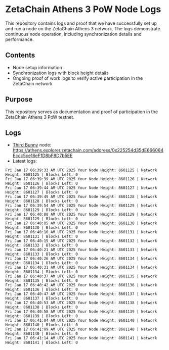 # ZetaChain Athens 3 PoW Node Logs
This repository contains logs and proof that we have successfully set up and run a node on the ZetaChain Athens 3 network. The logs demonstrate continuous node operation, including synchronization details and performance.

## Contents
- Node setup information
- Synchronization logs with block height details
- Ongoing proof of work logs to verify active participation in the ZetaChain network

## Purpose
This repository serves as documentation and proof of participation in the ZetaChain Athens 3 PoW testnet.

## Logs

- [Third Bunny](https://thirdbunny.xyz/) node: https://athens.explorer.zetachain.com/address/0x225254d35dE666064Eccc5ce16eF1D8bF8D7b5EE
- Latest logs:
```
Fri Jan 17 06:39:33 AM UTC 2025 Your Node Height: 8601125 | Network Height: 8601125 | Blocks Left: 0
Fri Jan 17 06:39:39 AM UTC 2025 Your Node Height: 8601126 | Network Height: 8601126 | Blocks Left: 0
Fri Jan 17 06:39:44 AM UTC 2025 Your Node Height: 8601127 | Network Height: 8601127 | Blocks Left: 0
Fri Jan 17 06:39:49 AM UTC 2025 Your Node Height: 8601128 | Network Height: 8601128 | Blocks Left: 0
Fri Jan 17 06:39:54 AM UTC 2025 Your Node Height: 8601129 | Network Height: 8601129 | Blocks Left: 0
Fri Jan 17 06:40:00 AM UTC 2025 Your Node Height: 8601129 | Network Height: 8601129 | Blocks Left: 0
Fri Jan 17 06:40:05 AM UTC 2025 Your Node Height: 8601130 | Network Height: 8601130 | Blocks Left: 0
Fri Jan 17 06:40:10 AM UTC 2025 Your Node Height: 8601131 | Network Height: 8601131 | Blocks Left: 0
Fri Jan 17 06:40:15 AM UTC 2025 Your Node Height: 8601132 | Network Height: 8601132 | Blocks Left: 0
Fri Jan 17 06:40:21 AM UTC 2025 Your Node Height: 8601133 | Network Height: 8601133 | Blocks Left: 0
Fri Jan 17 06:40:26 AM UTC 2025 Your Node Height: 8601134 | Network Height: 8601134 | Blocks Left: 0
Fri Jan 17 06:40:31 AM UTC 2025 Your Node Height: 8601134 | Network Height: 8601134 | Blocks Left: 0
Fri Jan 17 06:40:37 AM UTC 2025 Your Node Height: 8601135 | Network Height: 8601135 | Blocks Left: 0
Fri Jan 17 06:40:42 AM UTC 2025 Your Node Height: 8601136 | Network Height: 8601136 | Blocks Left: 0
Fri Jan 17 06:40:47 AM UTC 2025 Your Node Height: 8601137 | Network Height: 8601137 | Blocks Left: 0
Fri Jan 17 06:40:53 AM UTC 2025 Your Node Height: 8601138 | Network Height: 8601138 | Blocks Left: 0
Fri Jan 17 06:40:58 AM UTC 2025 Your Node Height: 8601139 | Network Height: 8601139 | Blocks Left: 0
Fri Jan 17 06:41:04 AM UTC 2025 Your Node Height: 8601140 | Network Height: 8601140 | Blocks Left: 0
Fri Jan 17 06:41:09 AM UTC 2025 Your Node Height: 8601140 | Network Height: 8601140 | Blocks Left: 0
Fri Jan 17 06:41:14 AM UTC 2025 Your Node Height: 8601141 | Network Height: 8601141 | Blocks Left: 0
```
